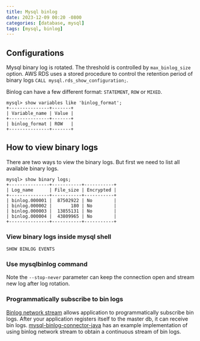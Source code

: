 ```yaml
---
title: Mysql binlog
date: 2023-12-09 00:20 -0800
categories: [database, mysql]
tags: [mysql, binlog]
---
```


## Configurations

Mysql binary log is rotated. The threshold is controlled by `max_binlog_size`
option. AWS RDS uses a stored procedure to control the retention period of
binary logs `CALL mysql.rds_show_configuration;`.

Binlog can have a few different format: `STATEMENT`, `ROW` or `MIXED`.

```
mysql> show variables like 'binlog_format';
+---------------+-------+
| Variable_name | Value |
+---------------+-------+
| binlog_format | ROW   |
+---------------+-------+
```

## How to view binary logs

There are two ways to view the binary logs. But first we need to list all
available binary logs.

```
mysql> show binary logs;
+---------------+-----------+-----------+
| Log_name      | File_size | Encrypted |
+---------------+-----------+-----------+
| binlog.000001 |  87502922 | No        |
| binlog.000002 |       180 | No        |
| binlog.000003 |  13855131 | No        |
| binlog.000004 |  43809965 | No        |
+---------------+-----------+-----------+
```

### View binary logs inside mysql shell

`SHOW BINLOG EVENTS`

### Use mysqlbinlog command

Note the `--stop-never` parameter can keep the connection open and stream new
log after log rotation.

### Programmatically subscribe to bin logs

[Binlog network stream](https://dev.mysql.com/doc/dev/mysql-server/latest/page_protocol_replication.html#sect_protocol_replication_binlog_stream)
allows application to programmatically subscribe bin logs. After your
application registers itself to the master db, it can receive bin logs.
[mysql-binlog-connector-java](https://github.com/shyiko/mysql-binlog-connector-java/blob/dd710a5466381faa57442977b24fceff56a0820e/src/main/java/com/github/shyiko/mysql/binlog/BinaryLogClient.java#L541-L582)
has an example implementation of using binlog network stream to obtain a
continuous stream of bin logs.
